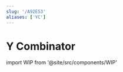```yaml
---
slug: '/A92E53'
aliases: ['YC']
---
```


# Y Combinator

import WIP from '@site/src/components/WIP'

<WIP />
